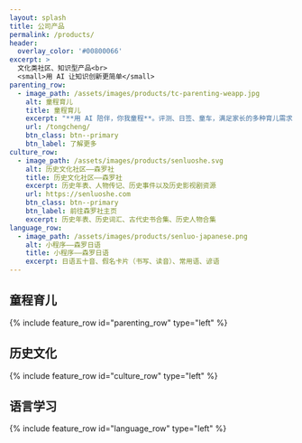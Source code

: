 ```yaml
---
layout: splash
title: 公司产品
permalink: /products/
header:
  overlay_color: '#00800066'
excerpt: > 
  文化类社区、知识型产品<br>
  <small>用 AI 让知识创新更简单</small>
parenting_row:
  - image_path: /assets/images/products/tc-parenting-weapp.jpg
    alt: 童程育儿
    title: 童程育儿
    excerpt: "**用 AI 陪伴，你我童程**。评测、日签、童车，满足家长的多种育儿需求"
    url: /tongcheng/
    btn_class: btn--primary
    btn_label: 了解更多
culture_row:
  - image_path: /assets/images/products/senluoshe.svg
    alt: 历史文化社区——森罗社
    title: 历史文化社区——森罗社
    excerpt: 历史年表、人物传记、历史事件以及历史影视剧资源
    url: https://senluoshe.com
    btn_class: btn--primary
    btn_label: 前往森罗社主页
    excerpt: 历史年表、历史词汇、古代史书合集、历史人物合集
language_row:
  - image_path: /assets/images/products/senluo-japanese.png
    alt: 小程序——森罗日语
    title: 小程序——森罗日语
    excerpt: 日语五十音、假名卡片（书写、读音）、常用语、谚语
---
```


## 童程育儿

{% include feature_row id="parenting_row" type="left" %}

## 历史文化

{% include feature_row id="culture_row" type="left" %}

## 语言学习

{% include feature_row id="language_row" type="left" %}
